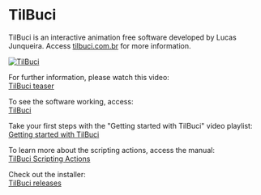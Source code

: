 # TilBuci

TilBuci is an interactive animation free software developed by Lucas Junqueira. Access [tilbuci.com.br](https://tilbuci.com.br/) for more information.

[![TilBuci](https://tilbuci.com.br/files/welcome.png)](https://www.youtube.com/watch?v=kkGz4JhQGYk)

For further information, please watch this video:  
[TilBuci teaser](https://youtu.be/P1MxAHrJMMM)

To see the software working, access:  
[TilBuci](https://tilbuci.com.br/app/)

Take your first steps with the "Getting started with TilBuci" video playlist:  
[Getting started with TilBuci](https://www.youtube.com/playlist?list=PLjJLo5ynGY5xRoMj6Ku_GGkwVJJ-GYspm)

To learn more about the scripting actions, access the manual:  
[TilBuci Scripting Actions](https://tilbuci.com.br/files/TilBuci-ScriptingActions.pdf)

Check out the installer:  
[TilBuci releases](https://github.com/lucasjunqueira-var/tilbuci/releases)
